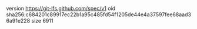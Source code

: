 version https://git-lfs.github.com/spec/v1
oid sha256:c684201c89917ec22b1a95c485fd54f1205de44e4a37597fee68aad36a91e228
size 6911
